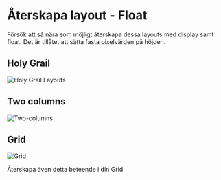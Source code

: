 # Återskapa layout - Float

Försök att så nära som möjligt återskapa dessa layouts med display samt float. Det är tillåtet att sätta fasta pixelvärden på höjden.

## Holy Grail

![Holy Grail Layouts](https://i.imgur.com/fH6UdFz.png)

## Two columns

![Two-columns](https://i.imgur.com/fdWmsy1.png)

## Grid

![Grid](https://i.imgur.com/LHe8Luz.png)

Återskapa även detta beteende i din Grid